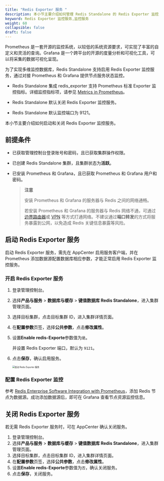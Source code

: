 ```yaml
---
title: "Redis Exporter 服务 "
description: 本小节主要介绍如何管理 Redis Standalone 的 Redis Exporter 监控服务。 
keyword: Redis Exporter 监控服务,监控服务
weight: 60
collapsible: false
draft: false
---
```



Prometheus 是一套开源的监控系统，以较低的系统资源要求，可实现了丰富的自定义和灵活的查询。Grafana 是一个跨平台的开源的度量分析和可视化工具，可以将采集的数据可视化呈现。

为了实现多维监控数据库，Redis Standalone 支持启用 Redis Exporter 监控服务，通过对接 Prometheus 和 Grafana 提供节点服务状态监控。

-  Redis Standalone 集成 redis_exporter 支持 Prometheus 标准 Exporter 监控指标。详细监控指标项，请参见 [Metrics in Prometheus](https://docs.redis.com/latest/rs/administering/monitoring-metrics/prometheus-metrics-definitions/)。

- Redis Standalone 默认关闭 Redis Exporter 监控服务。

- Redis Standalone 默认监控端口为 9121。

本小节主要介绍如何启动和关闭 Redis Exporter 监控服务。

## 前提条件

- 已获取管理控制台登录账号和密码，且已获取集群操作权限。
- 已创建 Redis Standalone 集群，且集群状态为**活跃**。
- 已安装 Prometheus 和 Grafana，且已获取 Prometheus 和 Grafana 用户和密码。

   > **注意**
   > 
   > 安装 Prometheus 和 Grafana 的服务器与 Redis 之间的网络通畅。
   > 
   > 若安装 Prometheus 和 Grafana 的服务器与 Redis 网络不通，可通过[边界路由器](/network/border_router/)或 [VPN](/network/vpc/manual/vpn/) 等方式打通网络。不建议通过**端口转发**的方式将服务暴露到公网，以免造成 Redis 关键信息暴露等风险。

## 启动 Redis Exporter 服务

启动 Redis Exporter 服务，需先在 AppCenter 启用服务客户端，并在 Prometheus 添加数据源配置数据库相应参数，才能正常启用 Redis Exporter 监控服务。

### 开启 Redis Exporter 服务

1. 登录管理控制台。
2. 选择**产品与服务** > **数据库与缓存** > **键值数据库 Redis Standalone**，进入集群管理页面。
3. 选择目标集群，点击目标集群 ID，进入集群详情页面。  
4. 在**配置参数**页签，选择**公共参数**，点击**修改属性**。
5. 设置**Enable redis-Exporte**参数值为`是`。

   并设置 Redis Exporter 端口，默认为 `9121`。

6. 点击**保存**，确认启用服务。

   <img src="../../../_images/enable_exporter.png" alt="启动 Redis Exporter 服务" style="zoom:50%;" />

### 配置 Redis Exporter 监控

参考 [Redis Enterprise Software Integration with Prometheus](https://docs.redis.com/latest/rs/administering/monitoring-metrics/prometheus-integration/)，添加 Redis 节点为数据源。成功添加数据源后，即可在 Grafana 查看节点资源监控信息。

## 关闭 Redis Exporter 服务

若无需 Redis Exporter 服务时，可在 AppCenter 确认关闭服务。

1. 登录管理控制台。
2. 选择**产品与服务** > **数据库与缓存** > **键值数据库 Redis Standalone**，进入集群管理页面。
3. 选择目标集群，点击目标集群 ID，进入集群详情页面。  
4. 在**配置参数**页签，选择**公共参数**，点击**修改属性**。
5. 设置**Enable redis-Exporte**参数值为`否`，确认关闭服务。
6. 点击**保存**，关闭服务。

